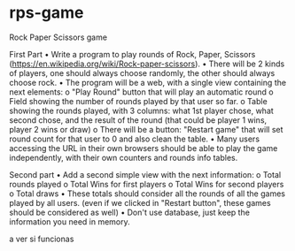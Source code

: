 # rps-game
Rock Paper Scissors game

First Part
•	Write a program to play rounds of Rock, Paper, Scissors (https://en.wikipedia.org/wiki/Rock-paper-scissors).
•	There will be 2 kinds of players, one should always choose randomly, the other should always choose rock. 
•	The program will be a web, with a single view containing the next elements:
o	"Play Round" button that will play an automatic round
o	Field showing the number of rounds played by that user so far.
o	Table showing the rounds played, with 3 columns: what 1st player chose, what second chose, and the result of the round (that could be player 1 wins, player 2 wins or draw)
o	There will be a button: "Restart game" that will set round count for that user to 0 and also clean the table.
•	Many users accessing the URL in their own browsers should be able to play the game independently, with their own counters and rounds info tables.

  Second part
•	Add a second simple view with the next information: 
o	Total rounds played
o	Total Wins for first players
o	Total Wins for second players
o	Total draws
•	These totals should consider all the rounds of all the games played by all users. (even if we clicked in "Restart button", these games should be considered as well)
•	Don't use database, just keep the information you need in memory.

a ver si funcionas
